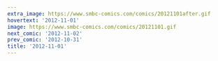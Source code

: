 ```yaml
---
extra_image: https://www.smbc-comics.com/comics/20121101after.gif
hovertext: '2012-11-01'
image: https://www.smbc-comics.com/comics/20121101.gif
next_comic: '2012-11-02'
prev_comic: '2012-10-31'
title: '2012-11-01'
---
```


